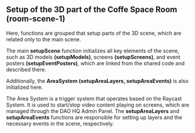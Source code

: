 ## Setup of the 3D part of the Coffe Space Room (room-scene-1)

Here, functions are grouped that setup parts of the 3D scene, which are related only to the main scene.

The main **setupScene** function initializes all key elements of the scene, such as 3D models **(setupModels)**, screens **(setupScreens)**, and event posters **(setupEventPosters)**, which are linked from the shared code and described there.

Additionally, the **AreaSystem (setupAreaLayers, setupAreaEvents)** is also initialized here.

The Area System is a trigger system that operates based on the Raycast System. It is used to start/stop video content playing on screens, which are managed through the DAO HQ Admin Panel.
The **setupAreaLayers** and **setupAreaEvents** functions are responsible for setting up layers and the necessary events in the scene, respectively.
